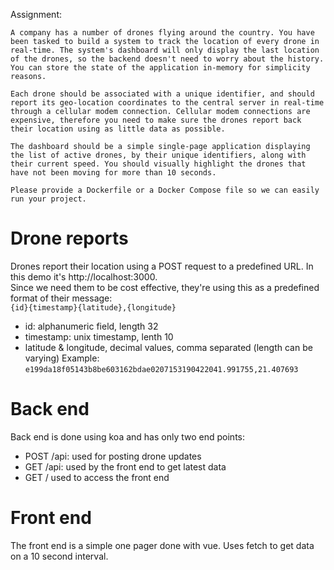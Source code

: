 Assignment:  

```
A company has a number of drones flying around the country. You have been tasked to build a system to track the location of every drone in real-time. The system's dashboard will only display the last location of the drones, so the backend doesn't need to worry about the history. You can store the state of the application in-memory for simplicity reasons.

Each drone should be associated with a unique identifier, and should report its geo-location coordinates to the central server in real-time through a cellular modem connection. Cellular modem connections are expensive, therefore you need to make sure the drones report back their location using as little data as possible.

The dashboard should be a simple single-page application displaying the list of active drones, by their unique identifiers, along with their current speed. You should visually highlight the drones that have not been moving for more than 10 seconds.

Please provide a Dockerfile or a Docker Compose file so we can easily run your project.
```

# Drone reports
Drones report their location using a POST request to a predefined URL. In this demo it's http://localhost:3000.  
Since we need them to be cost effective, they're using this as a predefined format of their message:   
`{id}{timestamp}{latitude},{longitude}`  
- id: alphanumeric field, length 32
- timestamp: unix timestamp, lenth 10
- latitude & longitude, decimal values, comma separated (length can be varying)
Example:  
`e199da18f05143b8be603162bdae0207153190422041.991755,21.407693`

# Back end 
Back end is done using koa and has only two end points: 
- POST /api: used for posting drone updates
- GET /api: used by the front end to get latest data
- GET / used to access the front end

# Front end
The front end is a simple one pager done with vue. Uses fetch to get data on a 10 second interval.